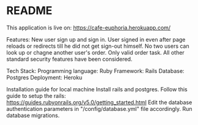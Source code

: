 # README
This application is live on: https://cafe-euphoria.herokuapp.com/

Features: 
  New user sign up and sign in. 
  User signed in even after page reloads or redirects till he did not get sign-out himself.
  No two users can look up or chagne another user's order.
  Only valid order task.
  All other standard security features have been considered.
  
Tech Stack: 
  Programming language: Ruby
  Framework: Rails
  Database: Postgres
  Deployment: Heroku

Installation guide for local machine
  Install rails and postgres.
  Follow this guide to setup the rails: https://guides.rubyonrails.org/v5.0/getting_started.html
  Edit the database authentication parameters in "/config/database.yml" file accordingly.
  Run database migrations.
